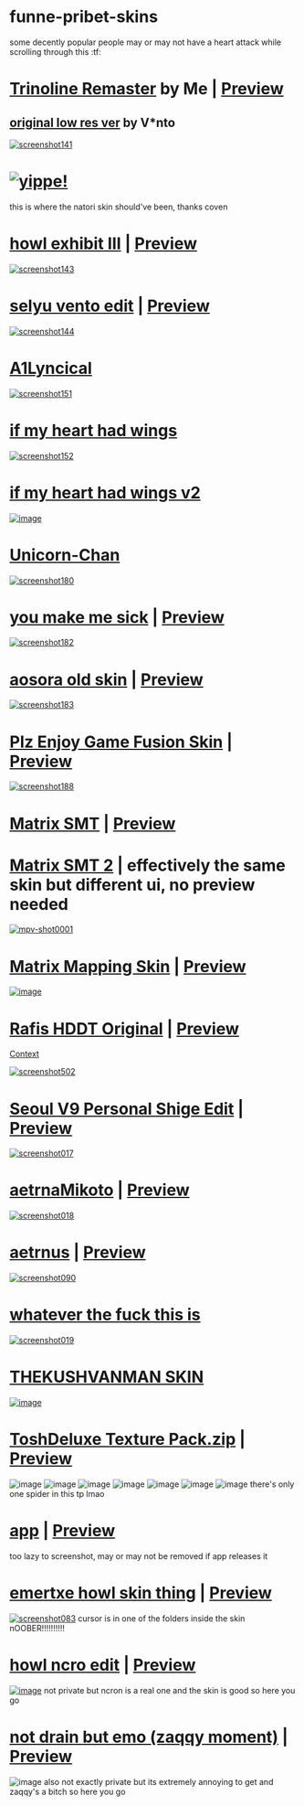 # funne-pribet-skins

some decently popular people may or may not have a heart attack while scrolling through this :tf:

# [Trinoline Remaster](https://femboye.s-ul.eu/xMXED70W) by Me | [Preview](https://youtu.be/NIwMJGnCzqE)
## [original low res ver](https://mega.nz/file/cExi0Kga#-U0tyrp1TTJsuq-jdfaf8rf6bngti-Br1BJVKFC9Bjo) by V*nto
[![screenshot141](https://user-images.githubusercontent.com/117044049/201496171-ac86d0c1-c9c8-4578-a5a8-ac972019b4bb.png)](https://femboye.s-ul.eu/xMXED70W)

# [![yippe!](https://user-images.githubusercontent.com/45379301/211455823-af3a364b-0734-4844-9857-0a6197d4309a.png)](https://femboye.s-ul.eu/kKaWh0u4)
this is where the natori skin should've been, thanks coven

# [howl exhibit Ⅲ](https://files.getrektby.us/gciIqT7VKFcI.osk) | [Preview](https://youtu.be/WRcYYQacXh0)
[![screenshot143](https://user-images.githubusercontent.com/117044049/201496408-089558dc-8821-4eda-99b1-13cd7584bc7b.png)](https://files.getrektby.us/gciIqT7VKFcI.osk)

# [selyu vento edit](https://femboye.s-ul.eu/rTolC5zx) | [Preview](https://www.youtube.com/watch?v=bifEZg40IWQ)
[![screenshot144](https://user-images.githubusercontent.com/117044049/201496582-c6e236db-5a33-43f2-864d-d459ef843b90.png)](https://femboye.s-ul.eu/rTolC5zx)

# [A1Lyncical](https://femboye.s-ul.eu/xTIQ28x1)
[![screenshot151](https://user-images.githubusercontent.com/117044049/201505403-6cf8756e-0e9c-4fb7-bf88-497cd8d6662f.png)](https://femboye.s-ul.eu/xTIQ28x1)

# [if my heart had wings](https://femboye.s-ul.eu/vV6DYb9i)
[![screenshot152](https://user-images.githubusercontent.com/117044049/201505492-03a1a6d1-6991-44ae-a64c-0f70841966a1.png)](https://femboye.s-ul.eu/vV6DYb9i)

# [if my heart had wings v2](https://femboye.s-ul.eu/pRh9kRMM)
[![image](https://user-images.githubusercontent.com/45379301/205751520-e1012da1-bf43-42c6-b656-9e4c7e0c6e92.png)](https://femboye.s-ul.eu/pRh9kRMM)

# [Unicorn-Chan](https://femboye.s-ul.eu/StyrIQEw)
[![screenshot180](https://user-images.githubusercontent.com/117044049/201545283-d1c4607a-6e9d-4c2c-b32d-7f577d1893f8.png)](https://femboye.s-ul.eu/StyrIQEw)

# [you make me sick](https://femboye.s-ul.eu/89PcnFDc) | [Preview](https://youtu.be/OorMziHufRU)
[![screenshot182](https://user-images.githubusercontent.com/117044049/201545533-62ea43d0-5070-4b61-8825-07710bd81f1e.png)](https://femboye.s-ul.eu/89PcnFDc)

# [aosora old skin](https://femboye.s-ul.eu/fUO399uf) | [Preview](https://youtu.be/jPqyl_-T_xc)
[![screenshot183](https://user-images.githubusercontent.com/117044049/201545728-c41a5c74-75b5-4c40-85d5-ae47cc728662.png)](https://femboye.s-ul.eu/fUO399uf)

# [Plz Enjoy Game Fusion Skin](https://femboye.s-ul.eu/VBljtivB) | [Preview](https://www.youtube.com/watch?v=XWj_JITME5o)
[![screenshot188](https://user-images.githubusercontent.com/117044049/201572749-23158f06-6380-4d02-8399-ca0a3d1752fd.png)](https://femboye.s-ul.eu/VBljtivB)

# [Matrix SMT](https://files.getrektby.us/y0E1km8syIZs.osk) | [Preview](https://www.youtube.com/watch?v=eV8EcmUPEXI)
# [Matrix SMT 2](https://files.getrektby.us/MlVd_MkaRVrP.osk) | effectively the same skin but different ui, no preview needed
[![mpv-shot0001](https://user-images.githubusercontent.com/45379301/204169871-813734b8-5cf1-4d41-898e-b19885c4c22a.jpg)](https://files.getrektby.us/y0E1km8syIZs.osk)

# [Matrix Mapping Skin](https://files.getrektby.us/CTwSTbsgh9TU.osk ) | [Preview](https://twitter.com/DreamEmulation/status/1591758012829806594)
[![image](https://user-images.githubusercontent.com/45379301/204318896-b9761a55-1189-4272-abaa-2612df883729.png)](https://files.getrektby.us/CTwSTbsgh9TU.osk )

# [Rafis HDDT Original](https://femboye.s-ul.eu/bQ5DUPkC) | [Preview](https://www.youtube.com/watch?v=M6SPs67ZPGw)
[Context](https://user-images.githubusercontent.com/45379301/204319469-ec7124e1-86bd-4bbd-8193-42647629b38a.png)

[![screenshot502](https://user-images.githubusercontent.com/45379301/205456423-1f334c2f-343f-42bd-b093-7fdb9f958862.png)](https://femboye.s-ul.eu/bQ5DUPkC)

# [Seoul V9 Personal Shige Edit](https://femboye.s-ul.eu/j4j9TgA1) | [Preview](https://youtu.be/5Ai_tGU9oMc)
[![screenshot017](https://user-images.githubusercontent.com/45379301/206877990-c33e1b56-b2a7-4ad9-95c4-2f0333a6400d.png)](https://femboye.s-ul.eu/j4j9TgA1)

# [aetrnaMikoto](https://femboye.s-ul.eu/RTPfV8Zk) | [Preview](https://youtu.be/6w_BfxtB6wA)
[![screenshot018](https://user-images.githubusercontent.com/45379301/206878153-e741a442-39c7-4e8e-9139-79026386792e.png)](https://femboye.s-ul.eu/1Oray1gW)

# [aetrnus](https://femboye.s-ul.eu/XKSSPoE8) | [Preview](https://youtu.be/87aJfQE5c10?t=70)
[![screenshot090](https://user-images.githubusercontent.com/45379301/208765301-ab6e816c-e050-407f-b613-b7884e28b9a9.png)](https://chip.s-ul.eu/yqbrtpXZ)

# [whatever the fuck this is](https://femboye.s-ul.eu/6prtsbXf)
[![screenshot019](https://user-images.githubusercontent.com/45379301/206878434-e52d6d73-2db6-4a2b-a9c4-e9cb68d4ca58.png)](https://femboye.s-ul.eu/6prtsbXf)

# [THEKUSHVANMAN SKIN](https://femboye.s-ul.eu/DXv1XHSH)
[![image](https://user-images.githubusercontent.com/45379301/206916037-0a9e3c37-13b1-4369-a8f4-5ec2dfe473d5.png)](https://femboye.s-ul.eu/DXv1XHSH)

# [ToshDeluxe Texture Pack.zip](https://github.com/nymphiaosu/funne-pribet-skins/files/10250496/ToshDeluxe.Texture.Pack.zip) | [Preview](https://youtu.be/kkNgy_KcH5Q)
![image](https://user-images.githubusercontent.com/45379301/208217808-00f3b37d-7dc4-449e-8789-e8363e58b436.png)
![image](https://user-images.githubusercontent.com/45379301/208217852-da11e5f6-6558-4a0b-9b2d-419e91c5e3d3.png)
![image](https://user-images.githubusercontent.com/45379301/208217879-be21c18f-c445-49e8-91f6-d735ee5365b1.png)
![image](https://user-images.githubusercontent.com/45379301/208217904-0ebca0e9-afb8-476e-b17c-fd731870bd06.png)
![image](https://user-images.githubusercontent.com/45379301/208217914-90e8cacc-10be-4a7b-aa73-5f0dc94d07b0.png)
![image](https://user-images.githubusercontent.com/45379301/208217920-410180b0-110d-4c9f-9c5a-a1bdb3f7ce67.png)
![image](https://user-images.githubusercontent.com/45379301/208217931-98f604c3-505d-49cc-9f07-757c4d0271d8.png)
there's only one spider in this tp lmao

# [app](https://cdn.discordapp.com/attachments/795679808779583579/1053478821266985031/app.osk) | [Preview](https://youtu.be/_mhC1NK34A0)
too lazy to screenshot, may or may not be removed if app releases it

# [emertxe howl skin thing](https://cdn.discordapp.com/attachments/973579452330147860/1053380767004229713/kamui.osk) | [Preview](https://www.youtube.com/watch?v=aUrTP416Cw4)
[![screenshot083](https://user-images.githubusercontent.com/45379301/208218762-87947e4a-1961-4aac-94ee-a16aefb1215e.jpg)](https://cdn.discordapp.com/attachments/973579452330147860/1053380767004229713/kamui.osk)
cursor is in one of the folders inside the skin nOOBER!!!!!!!!!!

# [howl ncro edit](https://ncronfntophliac.s-ul.eu/mTspLkm9) | [Preview](https://www.youtube.com/watch?v=NsqeZht3xeY)
[![image](https://user-images.githubusercontent.com/45379301/209898235-d80299aa-2fe9-4ca2-9ede-c2ad1b50fb3c.png)](https://ncronfntophliac.s-ul.eu/mTspLkm9)
not private but ncron is a real one and the skin is good so here you go

# [not drain but emo (zaqqy moment)](https://drive.google.com/file/d/1P8iV1_NVr9bC64w8Jc5JBAEMWsCl3Ply/view?usp=sharing) | [Preview](https://www.youtube.com/watch?v=siyNgpU8rkA)
![image](https://user-images.githubusercontent.com/117044049/220751920-09e4dc48-1fa4-408d-acab-9d8f38a0afb6.png)
also not exactly private but its extremely annoying to get and zaqqy's a bitch so here you go

